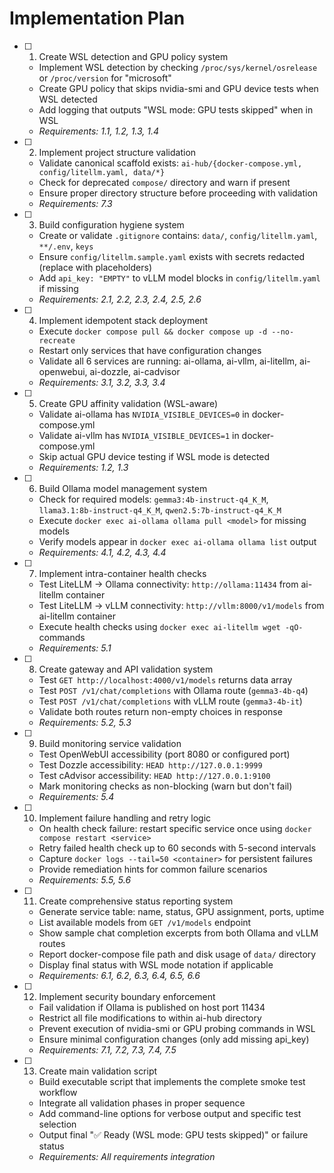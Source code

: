 # Implementation Plan

- [ ] 1. Create WSL detection and GPU policy system
  - Implement WSL detection by checking `/proc/sys/kernel/osrelease` or `/proc/version` for "microsoft"
  - Create GPU policy that skips nvidia-smi and GPU device tests when WSL detected
  - Add logging that outputs "WSL mode: GPU tests skipped" when in WSL
  - _Requirements: 1.1, 1.2, 1.3, 1.4_

- [ ] 2. Implement project structure validation
  - Validate canonical scaffold exists: `ai-hub/{docker-compose.yml, config/litellm.yaml, data/*}`
  - Check for deprecated `compose/` directory and warn if present
  - Ensure proper directory structure before proceeding with validation
  - _Requirements: 7.3_

- [ ] 3. Build configuration hygiene system
  - Create or validate `.gitignore` contains: `data/`, `config/litellm.yaml`, `**/.env`, `keys`
  - Ensure `config/litellm.sample.yaml` exists with secrets redacted (replace with placeholders)
  - Add `api_key: "EMPTY"` to vLLM model blocks in `config/litellm.yaml` if missing
  - _Requirements: 2.1, 2.2, 2.3, 2.4, 2.5, 2.6_

- [ ] 4. Implement idempotent stack deployment
  - Execute `docker compose pull && docker compose up -d --no-recreate`
  - Restart only services that have configuration changes
  - Validate all 6 services are running: ai-ollama, ai-vllm, ai-litellm, ai-openwebui, ai-dozzle, ai-cadvisor
  - _Requirements: 3.1, 3.2, 3.3, 3.4_

- [ ] 5. Create GPU affinity validation (WSL-aware)
  - Validate ai-ollama has `NVIDIA_VISIBLE_DEVICES=0` in docker-compose.yml
  - Validate ai-vllm has `NVIDIA_VISIBLE_DEVICES=1` in docker-compose.yml
  - Skip actual GPU device testing if WSL mode is detected
  - _Requirements: 1.2, 1.3_

- [ ] 6. Build Ollama model management system
  - Check for required models: `gemma3:4b-instruct-q4_K_M`, `llama3.1:8b-instruct-q4_K_M`, `qwen2.5:7b-instruct-q4_K_M`
  - Execute `docker exec ai-ollama ollama pull <model>` for missing models
  - Verify models appear in `docker exec ai-ollama ollama list` output
  - _Requirements: 4.1, 4.2, 4.3, 4.4_

- [ ] 7. Implement intra-container health checks
  - Test LiteLLM → Ollama connectivity: `http://ollama:11434` from ai-litellm container
  - Test LiteLLM → vLLM connectivity: `http://vllm:8000/v1/models` from ai-litellm container
  - Execute health checks using `docker exec ai-litellm wget -qO-` commands
  - _Requirements: 5.1_

- [ ] 8. Create gateway and API validation system
  - Test `GET http://localhost:4000/v1/models` returns data array
  - Test `POST /v1/chat/completions` with Ollama route (`gemma3-4b-q4`)
  - Test `POST /v1/chat/completions` with vLLM route (`gemma3-4b-it`)
  - Validate both routes return non-empty choices in response
  - _Requirements: 5.2, 5.3_

- [ ] 9. Build monitoring service validation
  - Test OpenWebUI accessibility (port 8080 or configured port)
  - Test Dozzle accessibility: `HEAD http://127.0.0.1:9999`
  - Test cAdvisor accessibility: `HEAD http://127.0.0.1:9100`
  - Mark monitoring checks as non-blocking (warn but don't fail)
  - _Requirements: 5.4_

- [ ] 10. Implement failure handling and retry logic
  - On health check failure: restart specific service once using `docker compose restart <service>`
  - Retry failed health check up to 60 seconds with 5-second intervals
  - Capture `docker logs --tail=50 <container>` for persistent failures
  - Provide remediation hints for common failure scenarios
  - _Requirements: 5.5, 5.6_

- [ ] 11. Create comprehensive status reporting system
  - Generate service table: name, status, GPU assignment, ports, uptime
  - List available models from `GET /v1/models` endpoint
  - Show sample chat completion excerpts from both Ollama and vLLM routes
  - Report docker-compose file path and disk usage of `data/` directory
  - Display final status with WSL mode notation if applicable
  - _Requirements: 6.1, 6.2, 6.3, 6.4, 6.5, 6.6_

- [ ] 12. Implement security boundary enforcement
  - Fail validation if Ollama is published on host port 11434
  - Restrict all file modifications to within ai-hub directory
  - Prevent execution of nvidia-smi or GPU probing commands in WSL
  - Ensure minimal configuration changes (only add missing api_key)
  - _Requirements: 7.1, 7.2, 7.3, 7.4, 7.5_

- [ ] 13. Create main validation script
  - Build executable script that implements the complete smoke test workflow
  - Integrate all validation phases in proper sequence
  - Add command-line options for verbose output and specific test selection
  - Output final "✅ Ready (WSL mode: GPU tests skipped)" or failure status
  - _Requirements: All requirements integration_